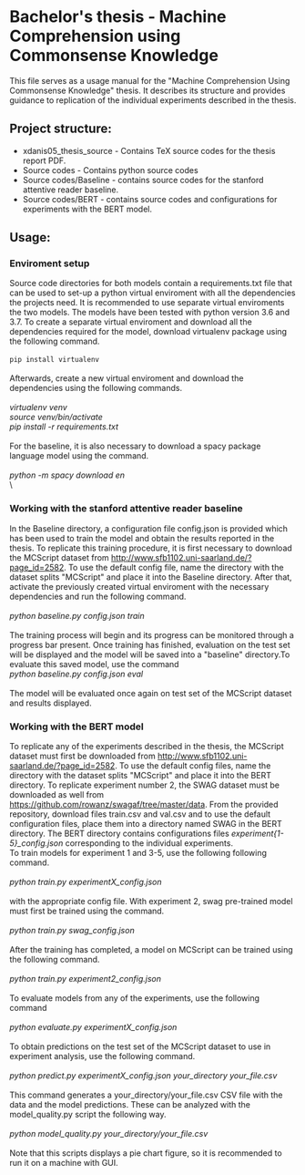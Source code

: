 # Bachelor's thesis - Machine Comprehension using Commonsense Knowledge
This file serves as a usage manual for the "Machine Comprehension Using Commonsense Knowledge" thesis. It describes its structure and provides guidance to replication of the individual experiments described in the thesis.


## Project structure:
- xdanis05_thesis_source - Contains TeX source codes for the thesis report PDF.
- Source codes - Contains python source codes
- Source codes/Baseline - contains source codes for the stanford attentive reader baseline.
- Source codes/BERT - contains source codes and configurations for experiments with the BERT model.



## Usage:
### Enviroment setup
Source code directories for both models contain a requirements.txt file that can be used to set-up a python virtual enviroment with all the dependencies the projects need. It is recommended to use separate virtual enviroments the two models. The models have been tested with python version 3.6 and 3.7. To create a separate virtual enviroment and download all the dependencies required for the model, download virtualenv package using the following command.\
\
```pip install virtualenv```\
\
Afterwards, create a new virtual enviroment and download the dependencies using the following commands.\
\
*virtualenv venv\
source venv/bin/activate\
pip install -r requirements.txt*\
\
For the baseline, it is also necessary to download a spacy package language model using the command.\
\
*python -m spacy download en*\
\
### Working with the stanford attentive reader baseline
In the Baseline directory, a configuration file config.json is provided which has been used to train the model and obtain the results reported in the thesis. To replicate this training procedure, it is first necessary to download the MCScript dataset from http://www.sfb1102.uni-saarland.de/?page_id=2582. To use the default config file, name the directory with the dataset splits "MCScript" and place it into the Baseline directory. After that, activate the previously created virtual enviroment with the necessary dependencies and run the following command.\
\
*python baseline.py config.json train*\
\
The training process will begin and its progress can be monitored through a progress bar present. Once training has finished, evaluation on the test set will be displayed and the model will be saved into a "baseline" directory.To evaluate this saved model, use the command
\
*python baseline.py config.json eval*\
\
The model will be evaluated once again on test set of the MCScript dataset and results displayed.

### Working with the BERT model
To replicate any of the experiments described in the thesis, the MCScript dataset must first be downloaded from http://www.sfb1102.uni-saarland.de/?page_id=2582. To use the default config files, name the directory with the dataset splits "MCScript" and place it into the BERT directory. To replicate experiment number 2, the SWAG dataset must be downloaded as well from https://github.com/rowanz/swagaf/tree/master/data. From the provided repository, download files train.csv and val.csv and to use the default configuration files, place them into a directory named SWAG in the BERT directory. The BERT directory contains configurations files *experiment{1-5}_config.json* corresponding to the individual experiments.\
To train models for experiment 1 and 3-5, use the following following command.\
\
*python train.py experimentX_config.json*\
\
with the appropriate config file. With experiment 2, swag pre-trained model must first be trained using the command.\
\
*python train.py swag_config.json*\
\
After the training has completed, a model on MCScript can be trained using the following command.\
\
*python train.py experiment2_config.json*\
\
To evaluate models from any of the experiments, use the following command\
\
*python evaluate.py experimentX_config.json*\
\
To obtain predictions on the test set of the MCScript dataset to use in experiment analysis, use the following command. \
\
*python predict.py experimentX_config.json your_directory your_file.csv*\
\
This command generates a your_directory/your_file.csv CSV file with the data and the model predictions. These can be analyzed with the model_quality.py script the following way.\
\
*python model_quality.py your_directory/your_file.csv*\
\
Note that this scripts displays a pie chart figure, so it is recommended to run it on a machine with GUI.
